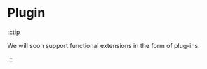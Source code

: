 ---
---

# Plugin

:::tip

We will soon support functional extensions in the form of plug-ins.

:::
